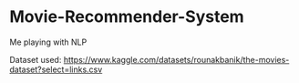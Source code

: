 # Movie-Recommender-System
Me playing with NLP


Dataset used:  https://www.kaggle.com/datasets/rounakbanik/the-movies-dataset?select=links.csv
